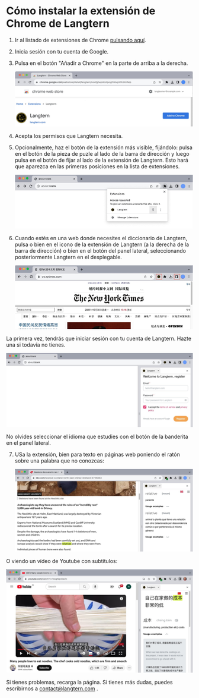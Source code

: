 

# Cómo instalar la extensión de Chrome de Langtern

1. Ir al listado de extensiones de Chrome
[pulsando aquí](https://chrome.google.com/webstore/detail/langtern/noofghepdoofpogfmbajnllfcdimfeip").

2. Inicia sesión con tu cuenta de Google.

3. Pulsa en el botón "Añadir a Chrome" en la parte de arriba a la derecha.

   ![webstore screenshot](chrome_install.jpg)

4. Acepta los permisos que Langtern necesita.

5. Opcionalmente, haz el botón de la extensión más visible, fijándolo: pulsa en el botón de la pieza de puzle
al lado de la barra de dirección y luego pulsa en el botón de fijar al lado de la extensión de Langtern.
Esto hará que aparezca en las primeras posiciones en la lista de extensiones.

   ![pin the extension](chrome_pin.jpg)


6. Cuando estés en una web donde necesites el diccionario de Langtern, pulsa o bien
en el icono de la extensión de Langtern (a la derecha de la barra de dirección) o bien
en el botón del panel lateral, seleccionando posteriormente Langtern en el desplegable.

   ![activate Langtern](chrome_activate.jpg)

La primera vez, tendrás que iniciar sesión con tu cuenta de Langtern. Hazte una si todavía no tienes.

   ![log in to Langtern](chrome_login.jpg)


No olvides seleccionar el idioma que estudies con el botón de la banderita en el panel lateral.

7. USa la extensión, bien para texto en páginas web poniendo el ratón sobre una palabra que no conozcas:

   ![Langtern assisting a newspaper page in English](chrome_text_english.jpg)

O viendo un vídeo de Youtube con subtítulos:

   ![Langtern assisting Youtube in Chinese](chrome_youtube_chinese.jpg)


Si tienes problemas, recarga la página. Si tienes más dudas, puedes escribirnos a contact@langtern.com .

